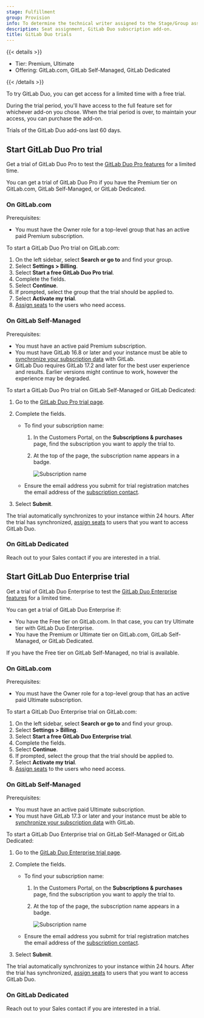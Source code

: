 ```yaml
---
stage: Fulfillment
group: Provision
info: To determine the technical writer assigned to the Stage/Group associated with this page, see https://handbook.gitlab.com/handbook/product/ux/technical-writing/#assignments
description: Seat assignment, GitLab Duo subscription add-on.
title: GitLab Duo trials
---
```


{{< details >}}

- Tier: Premium, Ultimate
- Offering: GitLab.com, GitLab Self-Managed, GitLab Dedicated

{{< /details >}}

To try GitLab Duo, you can get access for a limited time with a free trial.

During the trial period, you'll have access to the full feature set for whichever add-on you chose.
When the trial period is over, to maintain your access, you can purchase the add-on.

Trials of the GitLab Duo add-ons last 60 days.

## Start GitLab Duo Pro trial

Get a trial of GitLab Duo Pro to test the [GitLab Duo Pro features](../user/gitlab_duo/feature_summary.md)
for a limited time.

You can get a trial of GitLab Duo Pro if you have the Premium tier on GitLab.com, GitLab Self-Managed, or GitLab Dedicated.

### On GitLab.com

Prerequisites:

- You must have the Owner role for a top-level group that has an active paid Premium subscription.

To start a GitLab Duo Pro trial on GitLab.com:

1. On the left sidebar, select **Search or go to** and find your group.
1. Select **Settings > Billing**.
1. Select **Start a free GitLab Duo Pro trial**.
1. Complete the fields.
1. Select **Continue**.
1. If prompted, select the group that the trial should be applied to.
1. Select **Activate my trial**.
1. [Assign seats](subscription-add-ons.md#assign-gitlab-duo-seats) to the users who need access.

### On GitLab Self-Managed

Prerequisites:

- You must have an active paid Premium subscription.
- You must have GitLab 16.8 or later and your instance must be able to [synchronize your subscription data](manage_subscription.md#subscription-data-synchronization) with GitLab.
- GitLab Duo requires GitLab 17.2 and later for the best user experience and results. Earlier versions might continue to work, however the experience may be degraded.

To start a GitLab Duo Pro trial on GitLab Self-Managed or GitLab Dedicated:

1. Go to the [GitLab Duo Pro trial page](https://about.gitlab.com/solutions/gitlab-duo-pro/sales/?toggle=gitlab-duo-pro).
1. Complete the fields.

   - To find your subscription name:
     1. In the Customers Portal, on the **Subscriptions & purchases** page, find the subscription you want to apply the trial to.
     1. At the top of the page, the subscription name appears in a badge.

        ![Subscription name](img/subscription_name_v17_0.png)
   - Ensure the email address you submit for trial registration matches the email address of the [subscription contact](customers_portal.md#change-your-subscription-contact).
1. Select **Submit**.

The trial automatically synchronizes to your instance within 24 hours. After the trial has synchronized, [assign seats](subscription-add-ons.md#assign-gitlab-duo-seats) to users that you want to access GitLab Duo.

### On GitLab Dedicated

Reach out to your Sales contact if you are interested in a trial.

## Start GitLab Duo Enterprise trial

Get a trial of GitLab Duo Enterprise to test the [GitLab Duo Enterprise features](../user/gitlab_duo/feature_summary.md)
for a limited time.

You can get a trial of GitLab Duo Enterprise if:

- You have the Free tier on GitLab.com. In that case, you can try Ultimate tier with GitLab Duo Enterprise.
- You have the Premium or Ultimate tier on GitLab.com, GitLab Self-Managed, or GitLab Dedicated.

If you have the Free tier on GitLab Self-Managed, no trial is available.

### On GitLab.com

Prerequisites:

- You must have the Owner role for a top-level group that has an active paid Ultimate subscription.

To start a GitLab Duo Enterprise trial on GitLab.com:

1. On the left sidebar, select **Search or go to** and find your group.
1. Select **Settings > Billing**.
1. Select **Start a free GitLab Duo Enterprise trial**.
1. Complete the fields.
1. Select **Continue**.
1. If prompted, select the group that the trial should be applied to.
1. Select **Activate my trial**.
1. [Assign seats](subscription-add-ons.md#assign-gitlab-duo-seats) to the users who need access.

### On GitLab Self-Managed

Prerequisites:

- You must have an active paid Ultimate subscription.
- You must have GitLab 17.3 or later and your instance must be able to [synchronize your subscription data](manage_subscription.md#subscription-data-synchronization) with GitLab.

To start a GitLab Duo Enterprise trial on GitLab Self-Managed or GitLab Dedicated:

1. Go to the [GitLab Duo Enterprise trial page](https://about.gitlab.com/solutions/gitlab-duo-pro/sales/?toggle=gitlab-duo-enterprise).
1. Complete the fields.

   - To find your subscription name:
     1. In the Customers Portal, on the **Subscriptions & purchases** page, find the subscription you want to apply the trial to.
     1. At the top of the page, the subscription name appears in a badge.

        ![Subscription name](img/subscription_name_v17_0.png)
   - Ensure the email address you submit for trial registration matches the email address of the [subscription contact](customers_portal.md#change-your-subscription-contact).
1. Select **Submit**.

The trial automatically synchronizes to your instance within 24 hours. After the trial has synchronized, [assign seats](subscription-add-ons.md#assign-gitlab-duo-seats) to users that you want to access GitLab Duo.

### On GitLab Dedicated

Reach out to your Sales contact if you are interested in a trial.

